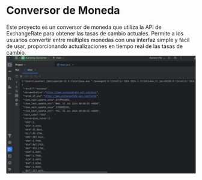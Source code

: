 # Conversor de Moneda
Este proyecto es un conversor de moneda que utiliza la API de ExchangeRate para obtener las tasas de cambio actuales. Permite a los usuarios convertir entre múltiples monedas con una interfaz simple y fácil de usar, proporcionando actualizaciones en tiempo real de las tasas de cambio.
![Logo del Proyecto](image/logo.PNG)
